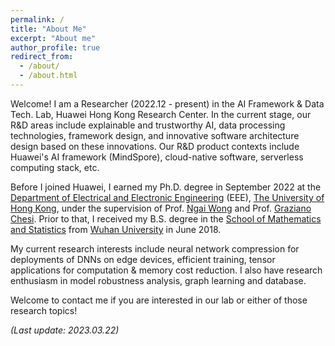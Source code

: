 ```yaml
---
permalink: /
title: "About Me"
excerpt: "About me"
author_profile: true
redirect_from: 
  - /about/
  - /about.html
---
```

Welcome! I am a Researcher (2022.12 - present) in the AI Framework & Data Tech. Lab, Huawei Hong Kong Research Center. In the current stage, our R&D areas include explainable and trustworthy AI, data processing technologies, framework design, and innovative software architecture design based on these innovations. Our R&D product contexts include Huawei's AI framework (MindSpore), cloud-native software, serverless computing stack, etc.

Before I joined Huawei, I earned my Ph.D. degree in September 2022 at the [Department of Electrical and Electronic Engineering](https://www.eee.hku.hk/) (EEE), [The University of Hong Kong](https://www.hku.hk/), under the supervision of Prof. [Ngai Wong](https://www.eee.hku.hk/~nwong/) and Prof. [Graziano Chesi](https://www.eee.hku.hk/~chesi/). Prior to that, I received my B.S. degree in the [School of Mathematics and Statistics](http://maths.whu.edu.cn/Englishversion/) from [Wuhan University](https://en.whu.edu.cn/) in June 2018.

My current research interests include neural network compression for deployments of DNNs on edge devices, efficient training, tensor applications for computation & memory cost reduction. I also have research enthusiasm in model robustness analysis, graph learning and database. 

Welcome to contact me if you are interested in our lab or either of those research topics!

*(Last update: 2023.03.22)*



